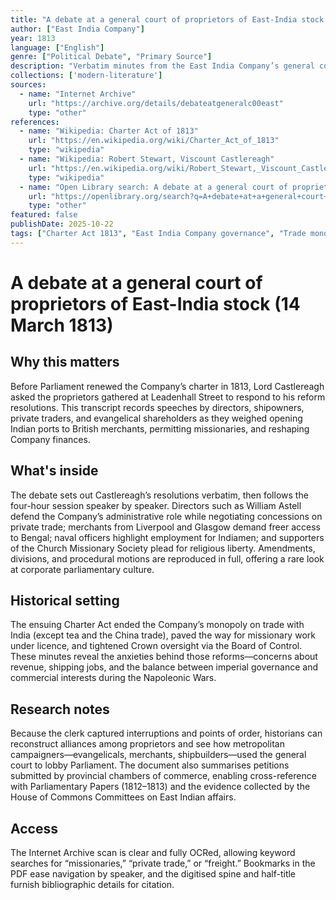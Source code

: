 ```yaml
---
title: "A debate at a general court of proprietors of East-India stock (14 March 1813)"
author: ["East India Company"]
year: 1813
language: ["English"]
genre: ["Political Debate", "Primary Source"]
description: "Verbatim minutes from the East India Company’s general court examining Lord Castlereagh’s charter proposals, preserving directors’, merchants’, and evangelical shareholders’ arguments about monopoly and missionary access."
collections: ['modern-literature']
sources:
  - name: "Internet Archive"
    url: "https://archive.org/details/debateatgeneralc00east"
    type: "other"
references:
  - name: "Wikipedia: Charter Act of 1813"
    url: "https://en.wikipedia.org/wiki/Charter_Act_of_1813"
    type: "wikipedia"
  - name: "Wikipedia: Robert Stewart, Viscount Castlereagh"
    url: "https://en.wikipedia.org/wiki/Robert_Stewart,_Viscount_Castlereagh"
    type: "wikipedia"
  - name: "Open Library search: A debate at a general court of proprietors of East-India stock"
    url: "https://openlibrary.org/search?q=A+debate+at+a+general+court+of+proprietors+of+East-India+stock&mode=everything"
    type: "other"
featured: false
publishDate: 2025-10-22
tags: ["Charter Act 1813", "East India Company governance", "Trade monopoly", "Missionary policy", "Parliamentary history"]
---
```


# A debate at a general court of proprietors of East-India stock (14 March 1813)

## Why this matters

Before Parliament renewed the Company’s charter in 1813, Lord Castlereagh asked the proprietors gathered at Leadenhall Street to respond to his reform resolutions. This transcript records speeches by directors, shipowners, private traders, and evangelical shareholders as they weighed opening Indian ports to British merchants, permitting missionaries, and reshaping Company finances.

## What's inside

The debate sets out Castlereagh’s resolutions verbatim, then follows the four-hour session speaker by speaker. Directors such as William Astell defend the Company’s administrative role while negotiating concessions on private trade; merchants from Liverpool and Glasgow demand freer access to Bengal; naval officers highlight employment for Indiamen; and supporters of the Church Missionary Society plead for religious liberty. Amendments, divisions, and procedural motions are reproduced in full, offering a rare look at corporate parliamentary culture.

## Historical setting

The ensuing Charter Act ended the Company’s monopoly on trade with India (except tea and the China trade), paved the way for missionary work under licence, and tightened Crown oversight via the Board of Control. These minutes reveal the anxieties behind those reforms—concerns about revenue, shipping jobs, and the balance between imperial governance and commercial interests during the Napoleonic Wars.

## Research notes

Because the clerk captured interruptions and points of order, historians can reconstruct alliances among proprietors and see how metropolitan campaigners—evangelicals, merchants, shipbuilders—used the general court to lobby Parliament. The document also summarises petitions submitted by provincial chambers of commerce, enabling cross-reference with Parliamentary Papers (1812–1813) and the evidence collected by the House of Commons Committees on East Indian affairs.

## Access

The Internet Archive scan is clear and fully OCRed, allowing keyword searches for “missionaries,” “private trade,” or “freight.” Bookmarks in the PDF ease navigation by speaker, and the digitised spine and half-title furnish bibliographic details for citation.
